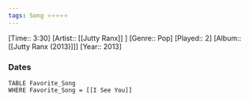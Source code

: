 ```yaml
---
tags: Song ⭐⭐⭐⭐⭐ 
---
```

[Time:: 3:30]
[Artist:: [[Jutty Ranx]] ]
[Genre:: Pop]
[Played:: 2]
[Album:: [[Jutty Ranx (2013)]]]
[Year:: 2013]
### Dates
````dataview
TABLE Favorite_Song
WHERE Favorite_Song = [[I See You]]
````